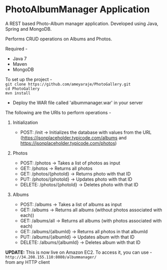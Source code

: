 # PhotoAlbumManager Application

A REST based Photo-Album manager application. Developed using Java, Spring and MongoDB.

Performs CRUD operations on Albums and Photos. 


Required - 
- Java 7
- Maven
- MongoDB


To set up the project -  
```git clone https://github.com/ameyaraje/PhotoGallery.git```  
```cd PhotoGallery```  
```mvn install```  
- Deploy the WAR file called 'albummanager.war' in your server


The following are the URIs to perform operations -
1. Initialization
	- POST: /init -> Initializes the database with values from the URL (https://jsonplaceholder.typicode.com/albums  and   https://jsonplaceholder.typicode.com/photos)

2. Photos
	- POST: /photos -> Takes a list of photos as input
	- GET: /photos -> Returns all photos
	- GET: /photos/{photoId} -> Returns photo with that ID
	- PUT: /photos/{photoId} -> Updates photo with that ID
	- DELETE: /photos/{photoId} -> Deletes photo with that ID

3. Albums
	- POST: /albums -> Takes a list of albums as input
	- GET: /albums -> Returns all albums (without photos associated with each))
	- GET: /albums/all -> Returns all albums (with photos associated with each)
	- GET: /albums/{albumId} -> Returns all photos in that albumId
	- PUT: /albums/{albumId} -> Updates album with that ID
	- DELETE: /albums/{albumId} -> Deletes album with that ID



**UPDATE:** 
This is now live on Amazon EC2. To access it, you can use -  
```http://34.208.155.110:8080/albummanager/```  
from any HTTP client